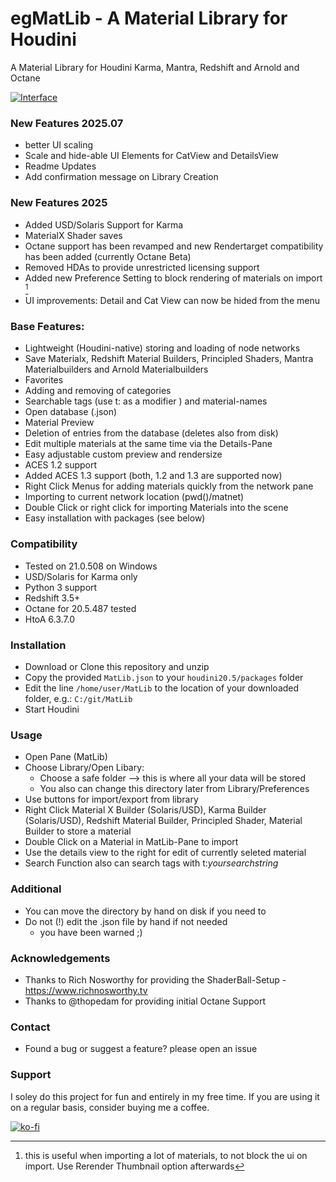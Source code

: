 # egMatLib - A Material Library for Houdini

A Material Library for Houdini Karma, Mantra, Redshift and Arnold and Octane

[![Interface](https://github.com/eglaubauf/egMatLib/blob/main/img/MatLib_2_0.png)](https://github.com/eglaubauf/egMatLib/blob/dev/img/MatLib_2_0.png)


### New Features 2025.07
 - better UI scaling
 - Scale and hide-able UI Elements for CatView and DetailsView
 - Readme Updates
 - Add confirmation message on Library Creation

### New Features 2025

- Added USD/Solaris Support for Karma
- MaterialX Shader saves
- Octane support has been revamped and new Rendertarget compatibility has been added (currently Octane Beta)
- Removed HDAs to provide unrestricted licensing support
- Added new Preference Setting to block rendering of materials on import [^1]
- UI improvements: Detail and Cat View can now be hided from the menu


[^1]: this is useful when importing a lot of materials, to not block the ui on import. Use Rerender Thumbnail option afterwards

### Base Features:

- Lightweight (Houdini-native) storing and loading of node networks
- Save Materialx, Redshift Material Builders, Principled Shaders,  Mantra Materialbuilders and Arnold Materialbuilders
- Favorites
- Adding and removing of categories
- Searchable tags (use t: as a modifier ) and material-names
- Open database (.json)
- Material Preview
- Deletion of entries from the database (deletes also from disk)
- Edit multiple materials at the same time via the Details-Pane
- Easy adjustable custom preview and rendersize
- ACES 1.2 support
- Added ACES 1.3 support (both, 1.2 and 1.3 are supported now)
- Right Click Menus for adding materials quickly from the network pane
- Importing to current network location (pwd()/matnet)
- Double Click or right click for importing Materials into the scene
- Easy installation with packages (see below)


### Compatibility

 - Tested on 21.0.508 on Windows
 - USD/Solaris for Karma only
 - Python 3 support
 - Redshift 3.5+
 - Octane  for 20.5.487 tested
 - HtoA 6.3.7.0

### Installation
- Download or Clone this repository and unzip
- Copy the provided `MatLib.json` to your `houdini20.5/packages` folder
- Edit the line `/home/user/MatLib` to the location of your downloaded folder, e.g.: `C:/git/MatLib`
- Start Houdini

### Usage
 - Open Pane (MatLib)
 - Choose Library/Open Libary:
   - Choose a safe folder --> this is where all your data will be stored
   - You also can change this directory later from Library/Preferences
 - Use buttons for import/export from library
 - Right Click Material X Builder (Solaris/USD), Karma Builder (Solaris/USD),  Redshift Material Builder, Principled Shader,  Material Builder to store a material
 - Double Click on a Material in MatLib-Pane to import
 - Use the details view to the right for edit of currently seleted material
 - Search Function also can search tags with t:*yoursearchstring*


### Additional
- You can move the directory by hand on disk if you need to
- Do not (!) edit the .json file by hand if not needed
  - you have been warned ;)

### Acknowledgements
- Thanks to Rich Nosworthy for providing the ShaderBall-Setup - https://www.richnosworthy.tv
- Thanks to @thopedam for providing initial Octane Support


### Contact
- Found a bug or suggest a feature? please open an issue


### Support
I soley do this project for fun and entirely in my free time. If you are using it on a regular basis, consider buying me a coffee.

[![ko-fi](https://ko-fi.com/img/githubbutton_sm.svg)](https://ko-fi.com/D1D31CEN9X)
